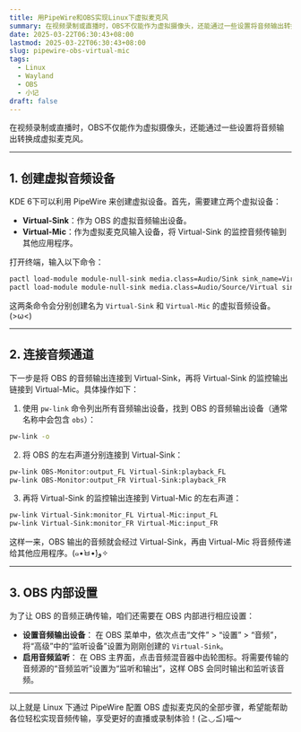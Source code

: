 ```yaml
---
title: 用PipeWire和OBS实现Linux下虚拟麦克风
summary: 在视频录制或直播时，OBS不仅能作为虚拟摄像头，还能通过一些设置将音频输出转换成虚拟麦克风
date: 2025-03-22T06:30:43+08:00
lastmod: 2025-03-22T06:30:43+08:00
slug: pipewire-obs-virtual-mic
tags:
  - Linux
  - Wayland
  - OBS
  - 小记
draft: false
---
```

在视频录制或直播时，OBS不仅能作为虚拟摄像头，还能通过一些设置将音频输出转换成虚拟麦克风。

---
## 1. 创建虚拟音频设备

KDE 6下可以利用 PipeWire 来创建虚拟设备。首先，需要建立两个虚拟设备：

- **Virtual-Sink**：作为 OBS 的虚拟音频输出设备。
- **Virtual-Mic**：作为虚拟麦克风输入设备，将 Virtual-Sink 的监控音频传输到其他应用程序。

打开终端，输入以下命令：

```bash
pactl load-module module-null-sink media.class=Audio/Sink sink_name=Virtual-Sink
pactl load-module module-null-sink media.class=Audio/Source/Virtual sink_name=Virtual-Mic
```

这两条命令会分别创建名为 `Virtual-Sink` 和 `Virtual-Mic` 的虚拟音频设备。(>ω<)

---
## 2. 连接音频通道

下一步是将 OBS 的音频输出连接到 Virtual-Sink，再将 Virtual-Sink 的监控输出链接到 Virtual-Mic。具体操作如下：

1. 使用 `pw-link` 命令列出所有音频输出设备，找到 OBS 的音频输出设备（通常名称中会包含 `obs`）：

```bash
pw-link -o
```

2. 将 OBS 的左右声道分别连接到 Virtual-Sink：

```bash
pw-link OBS-Monitor:output_FL Virtual-Sink:playback_FL
pw-link OBS-Monitor:output_FR Virtual-Sink:playback_FR
```

3. 再将 Virtual-Sink 的监控输出连接到 Virtual-Mic 的左右声道：

```bash
pw-link Virtual-Sink:monitor_FL Virtual-Mic:input_FL
pw-link Virtual-Sink:monitor_FR Virtual-Mic:input_FR
```

这样一来，OBS 输出的音频就会经过 Virtual-Sink，再由 Virtual-Mic 将音频传递给其他应用程序。(๑•̀ㅂ•́)و✧

---
## 3. OBS 内部设置

为了让 OBS 的音频正确传输，咱们还需要在 OBS 内部进行相应设置：

- **设置音频输出设备**： 
	在 OBS 菜单中，依次点击“文件” > “设置” > “音频”，将“高级”中的“监听设备”设置为刚刚创建的 `Virtual-Sink`。
- **启用音频监听**： 
	在 OBS 主界面，点击音频混音器中齿轮图标。将需要传输的音频源的“音频监听”设置为“监听和输出”，这样 OBS 会同时输出和监听该音频。


---
以上就是 Linux 下通过 PipeWire 配置 OBS 虚拟麦克风的全部步骤，希望能帮助各位轻松实现音频传输，享受更好的直播或录制体验！(≧◡≦)喵～